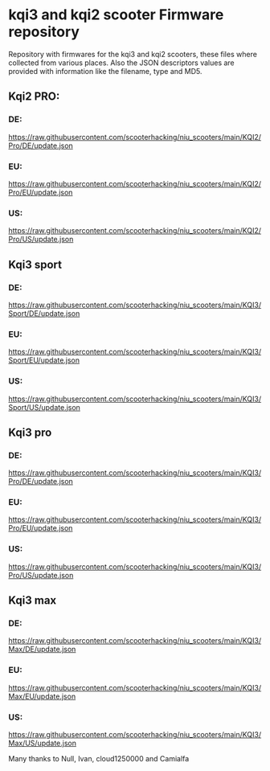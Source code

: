 # kqi3 and kqi2 scooter Firmware repository
Repository with firmwares for the kqi3 and kqi2 scooters, these files where collected from various places. Also the JSON descriptors values are provided with information like the filename, type and MD5.



## Kqi2 PRO:

### DE: 

https://raw.githubusercontent.com/scooterhacking/niu_scooters/main/KQI2/Pro/DE/update.json

### EU:

https://raw.githubusercontent.com/scooterhacking/niu_scooters/main/KQI2/Pro/EU/update.json

### US:

https://raw.githubusercontent.com/scooterhacking/niu_scooters/main/KQI2/Pro/US/update.json



## Kqi3 sport

### DE: 

https://raw.githubusercontent.com/scooterhacking/niu_scooters/main/KQI3/Sport/DE/update.json

### EU:

https://raw.githubusercontent.com/scooterhacking/niu_scooters/main/KQI3/Sport/EU/update.json

### US:

https://raw.githubusercontent.com/scooterhacking/niu_scooters/main/KQI3/Sport/US/update.json



## Kqi3 pro

### DE: 

https://raw.githubusercontent.com/scooterhacking/niu_scooters/main/KQI3/Pro/DE/update.json

### EU:

https://raw.githubusercontent.com/scooterhacking/niu_scooters/main/KQI3/Pro/EU/update.json

### US:

https://raw.githubusercontent.com/scooterhacking/niu_scooters/main/KQI3/Pro/US/update.json



## Kqi3 max

### DE: 

https://raw.githubusercontent.com/scooterhacking/niu_scooters/main/KQI3/Max/DE/update.json

### EU:

https://raw.githubusercontent.com/scooterhacking/niu_scooters/main/KQI3/Max/EU/update.json

### US:

https://raw.githubusercontent.com/scooterhacking/niu_scooters/main/KQI3/Max/US/update.json



Many thanks to Null, Ivan, cloud1250000 and Camialfa
